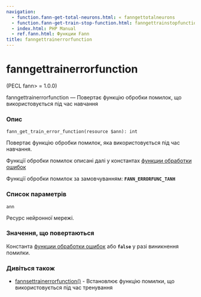 ```yaml
---
navigation:
  - function.fann-get-total-neurons.html: « fanngettotalneurons
  - function.fann-get-train-stop-function.html: fanngettrainstopfunction »
  - index.html: PHP Manual
  - ref.fann.html: Функции Fann
title: fanngettrainerrorfunction
---
```

# fanngettrainerrorfunction

(PECL fann> = 1.0.0)

fanngettrainerrorfunction — Повертає функцію обробки помилок, що використовується під час навчання

### Опис

```methodsynopsis
fann_get_train_error_function(resource $ann): int
```

Повертає функцію обробки помилок, яка використовується під час навчання.

Функції обробки помилок описані далі у константах [функции обработки ошибок](fann.constants.html#constants.fann-errorfunc)

Функції обробки помилок за замовчуванням: **`FANN_ERRORFUNC_TANH`**

### Список параметрів

`ann`

Ресурс нейронної мережі.

### Значення, що повертаються

Константа [функции обработки ошибок](fann.constants.html#constants.fann-errorfunc) або **`false`** у разі виникнення помилки.

### Дивіться також

-   [fannsettrainerrorfunction()](function.fann-set-train-error-function.html) - Встановлює функцію помилки, що використовується під час тренування

